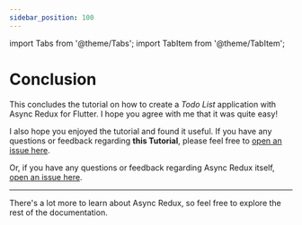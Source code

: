 ```yaml
---
sidebar_position: 100
---
```


import Tabs from '@theme/Tabs';
import TabItem from '@theme/TabItem';

# Conclusion

This concludes the tutorial on how to create a _Todo List_ application with Async Redux for Flutter.
I hope you agree with me that it was quite easy!

I also hope you enjoyed the tutorial and found it useful. 
If you have any questions or feedback regarding **this Tutorial**, please feel 
free to [open an issue here](https://github.com/marcglasberg/asyncredux.com/issues).

Or, if you have any questions or feedback regarding Async Redux 
itself, [open an issue here](https://github.com/marcglasberg/async-redux-flutter/issues).

<hr></hr>

There's a lot more to learn about Async Redux, so feel free to explore the rest of the
documentation.

